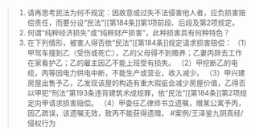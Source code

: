 >1. 请再思考民法为何不规定：因故意或过失不法侵害他人者，应负损害赔偿责任，而要分设“民法”[[第184条]]第1项前段、后段及第2项规定。
>2. 何谓“纯粹经济损失”或“纯粹财产损害”，此种损害具有何种特色？
>3. 在下列情形，被害人得否依“民法”[[第184条]]规定请求损害赔偿：
（1）甲驾车撞到乙（受伤或死亡），乙的父母得不到赡养；乙妻丙辞去工作在家看护乙；乙的雇主因乙不能上班受有损失。
（2）甲挖断乙的电缆，丙等因电力供电中断，不能生产或营业，收入减少。
（3）甲兴建房屋出售予乙，乙发现该屋的构造有重大瑕疵会减少房屋价值，乙得否以甲犯“刑法”第193条违背建筑术成规罪，依“民法”[[第184条]]第2项规定向甲请求损害赔偿。
（4）甲委任乙律师书立遗嘱，赠某公寓予丙，因乙疏误，该遗嘱无效，致丙不能获得遗赠。 #案例/王泽鉴九阴真经/侵权行为 
